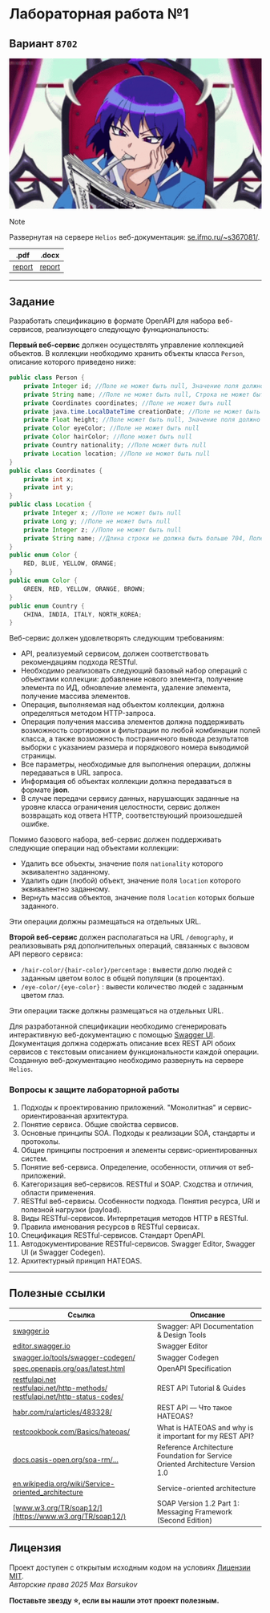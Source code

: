 # Лабораторная работа №1

## Вариант `8702`

<img alt="evil-iruma-kun-iruma-kun" src="https://github.com/maxbarsukov/itmo/blob/master/.docs/evil-iruma-kun-iruma-kun.gif" height="300">

> [!NOTE]
> Развернутая на сервере `Helios` веб-документация: [se.ifmo.ru/~s367081/](https://se.ifmo.ru/~s367081/).

|.pdf|.docx|
|-|-|
| [report](./docs/report.pdf) | [report](./docs/report.docx) |

---

## Задание

Разработать спецификацию в формате OpenAPI для набора веб-сервисов, реализующего следующую функциональность:

**Первый веб-сервис** должен осуществлять управление коллекцией объектов. В коллекции необходимо хранить объекты класса `Person`, описание которого приведено ниже:

```java
public class Person {
    private Integer id; //Поле не может быть null, Значение поля должно быть больше 0, Значение этого поля должно быть уникальным, Значение этого поля должно генерироваться автоматически
    private String name; //Поле не может быть null, Строка не может быть пустой
    private Coordinates coordinates; //Поле не может быть null
    private java.time.LocalDateTime creationDate; //Поле не может быть null, Значение этого поля должно генерироваться автоматически
    private Float height; //Поле может быть null, Значение поля должно быть больше 0
    private Color eyeColor; //Поле не может быть null
    private Color hairColor; //Поле может быть null
    private Country nationality; //Поле может быть null
    private Location location; //Поле не может быть null
}
public class Coordinates {
    private int x;
    private int y;
}
public class Location {
    private Integer x; //Поле не может быть null
    private Long y; //Поле не может быть null
    private Integer z; //Поле не может быть null
    private String name; //Длина строки не должна быть больше 704, Поле может быть null
}
public enum Color {
    RED, BLUE, YELLOW, ORANGE;
}
public enum Color {
    GREEN, RED, YELLOW, ORANGE, BROWN;
}
public enum Country {
    CHINA, INDIA, ITALY, NORTH_KOREA;
}
```

Веб-сервис должен удовлетворять следующим требованиям:
- API, реализуемый сервисом, должен соответствовать рекомендациям подхода RESTful.
- Необходимо реализовать следующий базовый набор операций с объектами коллекции: добавление нового элемента, получение элемента по ИД, обновление элемента, удаление элемента, получение массива элементов.
- Операция, выполняемая над объектом коллекции, должна определяться методом HTTP-запроса.
- Операция получения массива элементов должна поддерживать возможность сортировки и фильтрации по любой комбинации полей класса, а также возможность постраничного вывода результатов выборки с указанием размера и порядкового номера выводимой страницы.
- Все параметры, необходимые для выполнения операции, должны передаваться в URL запроса.
- Информация об объектах коллекции должна передаваться в формате **json**.
- В случае передачи сервису данных, нарушающих заданные на уровне класса ограничения целостности, сервис должен возвращать код ответа HTTP, соответствующий произошедшей ошибке.

Помимо базового набора, веб-сервис должен поддерживать следующие операции над объектами коллекции:
- Удалить все объекты, значение поля `nationality` которого эквивалентно заданному.
- Удалить один (любой) объект, значение поля `location` которого эквивалентно заданному.
- Вернуть массив объектов, значение поля `location` которых больше заданного.

Эти операции должны размещаться на отдельных URL.

**Второй веб-сервис** должен располагаться на URL `/demography`, и реализовывать ряд дополнительных операций, связанных с вызовом API первого сервиса:
- `/hair-color/{hair-color}/percentage` : вывести долю людей с заданным цветом волос в общей популяции (в процентах).
- `/eye-color/{eye-color}` : вывести количество людей с заданным цветом глаз.

Эти операции также должны размещаться на отдельных URL.

Для разработанной спецификации необходимо сгенерировать интерактивную веб-документацию с помощью [Swagger UI](https://swagger.io/tools/swagger-ui/). Документация должна содержать описание всех REST API обоих сервисов с текстовым описанием функциональности каждой операции. Созданную веб-документацию необходимо развернуть на сервере `Helios`.

### Вопросы к защите лабораторной работы

1. Подходы к проектированию приложений. "Монолитная" и сервис-ориентированная архитектура.
2. Понятие сервиса. Общие свойства сервисов.
3. Основные принципы SOA. Подходы к реализации SOA, стандарты и протоколы.
4. Общие принципы построения и элементы сервис-ориентированных систем.
5. Понятие веб-сервиса. Определение, особенности, отличия от веб-приложений.
6. Категоризация веб-сервисов. RESTful и SOAP. Сходства и отличия, области применения.
7. RESTful веб-сервисы. Особенности подхода. Понятия ресурса, URI и полезной нагрузки (payload).
8. Виды RESTful-сервисов. Интерпретация методов HTTP в RESTful.
9. Правила именования ресурсов в RESTful сервисах.
10. Спецификация RESTful-сервисов. Стандарт OpenAPI.
11. Автодокументирование RESTful-сервисов. Swagger Editor, Swagger UI (и Swagger Codegen).
12. Архитектурный принцип HATEOAS.

---

## Полезные ссылки

| Ссылка | Описание |
| --- | --- |
| [swagger.io](https://swagger.io/) | Swagger: API Documentation & Design Tools |
| [editor.swagger.io](https://editor.swagger.io/) | Swagger Editor |
| [swagger.io/tools/swagger-codegen/](https://swagger.io/tools/swagger-codegen/) | Swagger Codegen |
| [spec.openapis.org/oas/latest.html](https://spec.openapis.org/oas/latest.html) | OpenAPI Specification |
| [restfulapi.net](https://restfulapi.net/) <br> [restfulapi.net/http-methods/](https://restfulapi.net/http-methods/) <br> [restfulapi.net/http-status-codes/](https://restfulapi.net/http-status-codes/) | REST API Tutorial & Guides |
| [habr.com/ru/articles/483328/](https://habr.com/ru/articles/483328/) | REST API — Что такое HATEOAS? |
| [restcookbook.com/Basics/hateoas/](https://restcookbook.com/Basics/hateoas/) | What is HATEOAS and why is it important for my REST API? |
| [docs.oasis-open.org/soa-rm/...](https://docs.oasis-open.org/soa-rm/soa-ra/v1.0/cs01/soa-ra-v1.0-cs01.html) | Reference Architecture Foundation for Service Oriented Architecture Version 1.0 |
| [en.wikipedia.org/wiki/Service-oriented_architecture](https://en.wikipedia.org/wiki/Service-oriented_architecture) | Service-oriented architecture |
| [www.w3.org/TR/soap12/](https://www.w3.org/TR/soap12/) | SOAP Version 1.2 Part 1: Messaging Framework (Second Edition) |

## Лицензия <a name="license"></a>

Проект доступен с открытым исходным кодом на условиях [Лицензии MIT](https://opensource.org/licenses/MIT). \
*Авторские права 2025 Max Barsukov*

**Поставьте звезду :star:, если вы нашли этот проект полезным.**
